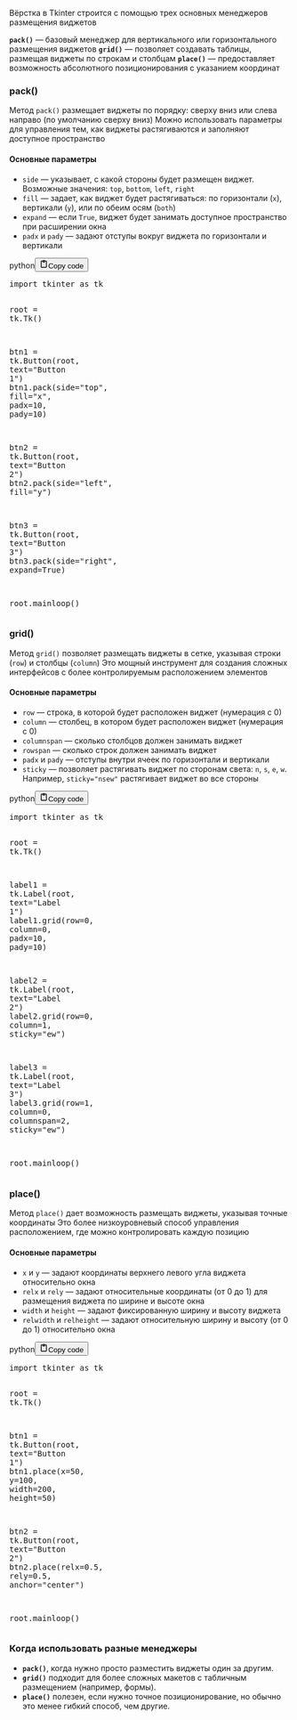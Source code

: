 <p>Вёрстка в Tkinter строится с помощью трех основных менеджеров размещения виджетов</p>
<p><strong><code>pack()</code></strong> — базовый менеджер для вертикального или горизонтального размещения виджетов
<strong><code>grid()</code></strong> — позволяет создавать таблицы, размещая виджеты по строкам и столбцам
<strong><code>place()</code></strong> — предоставляет возможность абсолютного позиционирования с указанием координат</p>
<h3>pack()</h3>
<p>Метод <code>pack()</code> размещает виджеты по порядку: сверху вниз или слева направо (по умолчанию сверху вниз)
Можно использовать параметры для управления тем, как виджеты растягиваются и заполняют доступное пространство</p>
<h4>Основные параметры</h4>
<ul>
<li><code>side</code> — указывает, с какой стороны будет размещен виджет. Возможные значения: <code>top</code>, <code>bottom</code>, <code>left</code>, <code>right</code></li>
<li><code>fill</code> — задает, как виджет будет растягиваться: по горизонтали (<code>x</code>), вертикали (<code>y</code>), или по обеим осям (<code>both</code>)</li>
<li><code>expand</code> — если <code>True</code>, виджет будет занимать доступное пространство при расширении окна</li>
<li><code>padx</code> и <code>pady</code> — задают отступы вокруг виджета по горизонтали и вертикали</li>
</ul>
<div class="code_element"><div class="lang_line"><text>python</text><button class="copy_code_button" onclick="CopyCode(this)"><svg style="width: 1.2em;height: 1.2em;" aria-hidden="true" xmlns="http://www.w3.org/2000/svg" fill="none" viewBox="0 0 24 24"><path stroke="currentColor" stroke-linecap="round" stroke-linejoin="round" stroke-width="2" d="M15 4h3a1 1 0 0 1 1 1v15a1 1 0 0 1-1 1H6a1 1 0 0 1-1-1V5a1 1 0 0 1 1-1h3m0 3h6m-5-4v4h4V3h-4Z"/></svg><text>Copy code</text></button></div><div class="code language-python"><div class="highlight"><pre><span></span><span class="kn">import</span> <span class="nn">tkinter</span> <span class="k">as</span> <span class="nn">tk</span>

<span class="n">root</span> <span class="o">=</span> <span class="n">tk</span><span class="o">.</span><span class="n">Tk</span><span class="p">()</span>

<span class="n">btn1</span> <span class="o">=</span> <span class="n">tk</span><span class="o">.</span><span class="n">Button</span><span class="p">(</span><span class="n">root</span><span class="p">,</span> <span class="n">text</span><span class="o">=</span><span class="s2">&quot;Button 1&quot;</span><span class="p">)</span>
<span class="n">btn1</span><span class="o">.</span><span class="n">pack</span><span class="p">(</span><span class="n">side</span><span class="o">=</span><span class="s2">&quot;top&quot;</span><span class="p">,</span> <span class="n">fill</span><span class="o">=</span><span class="s2">&quot;x&quot;</span><span class="p">,</span> <span class="n">padx</span><span class="o">=</span><span class="mi">10</span><span class="p">,</span> <span class="n">pady</span><span class="o">=</span><span class="mi">10</span><span class="p">)</span>

<span class="n">btn2</span> <span class="o">=</span> <span class="n">tk</span><span class="o">.</span><span class="n">Button</span><span class="p">(</span><span class="n">root</span><span class="p">,</span> <span class="n">text</span><span class="o">=</span><span class="s2">&quot;Button 2&quot;</span><span class="p">)</span>
<span class="n">btn2</span><span class="o">.</span><span class="n">pack</span><span class="p">(</span><span class="n">side</span><span class="o">=</span><span class="s2">&quot;left&quot;</span><span class="p">,</span> <span class="n">fill</span><span class="o">=</span><span class="s2">&quot;y&quot;</span><span class="p">)</span>

<span class="n">btn3</span> <span class="o">=</span> <span class="n">tk</span><span class="o">.</span><span class="n">Button</span><span class="p">(</span><span class="n">root</span><span class="p">,</span> <span class="n">text</span><span class="o">=</span><span class="s2">&quot;Button 3&quot;</span><span class="p">)</span>
<span class="n">btn3</span><span class="o">.</span><span class="n">pack</span><span class="p">(</span><span class="n">side</span><span class="o">=</span><span class="s2">&quot;right&quot;</span><span class="p">,</span> <span class="n">expand</span><span class="o">=</span><span class="kc">True</span><span class="p">)</span>

<span class="n">root</span><span class="o">.</span><span class="n">mainloop</span><span class="p">()</span>
</pre></div></div></div>

<h3>grid()</h3>
<p>Метод <code>grid()</code> позволяет размещать виджеты в сетке, указывая строки (<code>row</code>) и столбцы (<code>column</code>)
Это мощный инструмент для создания сложных интерфейсов с более контролируемым расположением элементов</p>
<h4>Основные параметры</h4>
<ul>
<li><code>row</code> — строка, в которой будет расположен виджет (нумерация с 0)</li>
<li><code>column</code> — столбец, в котором будет расположен виджет (нумерация с 0)</li>
<li><code>columnspan</code> — сколько столбцов должен занимать виджет</li>
<li><code>rowspan</code> — сколько строк должен занимать виджет</li>
<li><code>padx</code> и <code>pady</code> — отступы внутри ячеек по горизонтали и вертикали</li>
<li><code>sticky</code> — позволяет растягивать виджет по сторонам света: <code>n</code>, <code>s</code>, <code>e</code>, <code>w</code>. Например, <code>sticky="nsew"</code> растягивает виджет во все стороны</li>
</ul>
<div class="code_element"><div class="lang_line"><text>python</text><button class="copy_code_button" onclick="CopyCode(this)"><svg style="width: 1.2em;height: 1.2em;" aria-hidden="true" xmlns="http://www.w3.org/2000/svg" fill="none" viewBox="0 0 24 24"><path stroke="currentColor" stroke-linecap="round" stroke-linejoin="round" stroke-width="2" d="M15 4h3a1 1 0 0 1 1 1v15a1 1 0 0 1-1 1H6a1 1 0 0 1-1-1V5a1 1 0 0 1 1-1h3m0 3h6m-5-4v4h4V3h-4Z"/></svg><text>Copy code</text></button></div><div class="code language-python"><div class="highlight"><pre><span></span><span class="kn">import</span> <span class="nn">tkinter</span> <span class="k">as</span> <span class="nn">tk</span>

<span class="n">root</span> <span class="o">=</span> <span class="n">tk</span><span class="o">.</span><span class="n">Tk</span><span class="p">()</span>

<span class="n">label1</span> <span class="o">=</span> <span class="n">tk</span><span class="o">.</span><span class="n">Label</span><span class="p">(</span><span class="n">root</span><span class="p">,</span> <span class="n">text</span><span class="o">=</span><span class="s2">&quot;Label 1&quot;</span><span class="p">)</span>
<span class="n">label1</span><span class="o">.</span><span class="n">grid</span><span class="p">(</span><span class="n">row</span><span class="o">=</span><span class="mi">0</span><span class="p">,</span> <span class="n">column</span><span class="o">=</span><span class="mi">0</span><span class="p">,</span> <span class="n">padx</span><span class="o">=</span><span class="mi">10</span><span class="p">,</span> <span class="n">pady</span><span class="o">=</span><span class="mi">10</span><span class="p">)</span>

<span class="n">label2</span> <span class="o">=</span> <span class="n">tk</span><span class="o">.</span><span class="n">Label</span><span class="p">(</span><span class="n">root</span><span class="p">,</span> <span class="n">text</span><span class="o">=</span><span class="s2">&quot;Label 2&quot;</span><span class="p">)</span>
<span class="n">label2</span><span class="o">.</span><span class="n">grid</span><span class="p">(</span><span class="n">row</span><span class="o">=</span><span class="mi">0</span><span class="p">,</span> <span class="n">column</span><span class="o">=</span><span class="mi">1</span><span class="p">,</span> <span class="n">sticky</span><span class="o">=</span><span class="s2">&quot;ew&quot;</span><span class="p">)</span>

<span class="n">label3</span> <span class="o">=</span> <span class="n">tk</span><span class="o">.</span><span class="n">Label</span><span class="p">(</span><span class="n">root</span><span class="p">,</span> <span class="n">text</span><span class="o">=</span><span class="s2">&quot;Label 3&quot;</span><span class="p">)</span>
<span class="n">label3</span><span class="o">.</span><span class="n">grid</span><span class="p">(</span><span class="n">row</span><span class="o">=</span><span class="mi">1</span><span class="p">,</span> <span class="n">column</span><span class="o">=</span><span class="mi">0</span><span class="p">,</span> <span class="n">columnspan</span><span class="o">=</span><span class="mi">2</span><span class="p">,</span> <span class="n">sticky</span><span class="o">=</span><span class="s2">&quot;ew&quot;</span><span class="p">)</span>

<span class="n">root</span><span class="o">.</span><span class="n">mainloop</span><span class="p">()</span>
</pre></div></div></div>

<h3>place()</h3>
<p>Метод <code>place()</code> дает возможность размещать виджеты, указывая точные координаты
Это более низкоуровневый способ управления расположением, где можно контролировать каждую позицию</p>
<h4>Основные параметры</h4>
<ul>
<li><code>x</code> и <code>y</code> — задают координаты верхнего левого угла виджета относительно окна</li>
<li><code>relx</code> и <code>rely</code> — задают относительные координаты (от 0 до 1) для размещения виджета по ширине и высоте окна</li>
<li><code>width</code> и <code>height</code> — задают фиксированную ширину и высоту виджета</li>
<li><code>relwidth</code> и <code>relheight</code> — задают относительную ширину и высоту (от 0 до 1) относительно окна</li>
</ul>
<div class="code_element"><div class="lang_line"><text>python</text><button class="copy_code_button" onclick="CopyCode(this)"><svg style="width: 1.2em;height: 1.2em;" aria-hidden="true" xmlns="http://www.w3.org/2000/svg" fill="none" viewBox="0 0 24 24"><path stroke="currentColor" stroke-linecap="round" stroke-linejoin="round" stroke-width="2" d="M15 4h3a1 1 0 0 1 1 1v15a1 1 0 0 1-1 1H6a1 1 0 0 1-1-1V5a1 1 0 0 1 1-1h3m0 3h6m-5-4v4h4V3h-4Z"/></svg><text>Copy code</text></button></div><div class="code language-python"><div class="highlight"><pre><span></span><span class="kn">import</span> <span class="nn">tkinter</span> <span class="k">as</span> <span class="nn">tk</span>

<span class="n">root</span> <span class="o">=</span> <span class="n">tk</span><span class="o">.</span><span class="n">Tk</span><span class="p">()</span>

<span class="n">btn1</span> <span class="o">=</span> <span class="n">tk</span><span class="o">.</span><span class="n">Button</span><span class="p">(</span><span class="n">root</span><span class="p">,</span> <span class="n">text</span><span class="o">=</span><span class="s2">&quot;Button 1&quot;</span><span class="p">)</span>
<span class="n">btn1</span><span class="o">.</span><span class="n">place</span><span class="p">(</span><span class="n">x</span><span class="o">=</span><span class="mi">50</span><span class="p">,</span> <span class="n">y</span><span class="o">=</span><span class="mi">100</span><span class="p">,</span> <span class="n">width</span><span class="o">=</span><span class="mi">200</span><span class="p">,</span> <span class="n">height</span><span class="o">=</span><span class="mi">50</span><span class="p">)</span>

<span class="n">btn2</span> <span class="o">=</span> <span class="n">tk</span><span class="o">.</span><span class="n">Button</span><span class="p">(</span><span class="n">root</span><span class="p">,</span> <span class="n">text</span><span class="o">=</span><span class="s2">&quot;Button 2&quot;</span><span class="p">)</span>
<span class="n">btn2</span><span class="o">.</span><span class="n">place</span><span class="p">(</span><span class="n">relx</span><span class="o">=</span><span class="mf">0.5</span><span class="p">,</span> <span class="n">rely</span><span class="o">=</span><span class="mf">0.5</span><span class="p">,</span> <span class="n">anchor</span><span class="o">=</span><span class="s2">&quot;center&quot;</span><span class="p">)</span>

<span class="n">root</span><span class="o">.</span><span class="n">mainloop</span><span class="p">()</span>
</pre></div></div></div>

<h3>Когда использовать разные менеджеры</h3>
<ul>
<li><strong><code>pack()</code></strong>, когда нужно просто разместить виджеты один за другим.</li>
<li><strong><code>grid()</code></strong> подходит для более сложных макетов с табличным размещением (например, формы).</li>
<li><strong><code>place()</code></strong> полезен, если нужно точное позиционирование, но обычно это менее гибкий способ, чем другие.</li>
</ul>